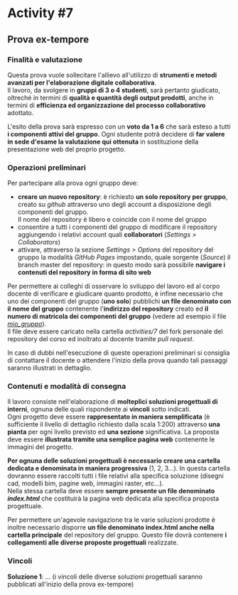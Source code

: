 # Activity #7
## Prova ex-tempore


### Finalità e valutazione

Questa prova vuole sollecitare l'allievo all'utilizzo di **strumenti
e metodi avanzati per l'elaborazione digitale collaborativa**.   
Il lavoro, da svolgere in **gruppi di 3 o 4 studenti**, sarà pertanto
giudicato, oltreché in termini di **qualità e quantità degli output
prodotti**, anche in termini di **efficienza ed organizzazione
del processo collaborativo** adottato.

L'esito della prova sarà espresso con un **voto da 1 a 6** che sarà
esteso a tutti **i componenti attivi del gruppo**. Ogni studente potrà
decidere di **far valere in sede d'esame la valutazione qui ottenuta**
in sostituzione della presentazione web del proprio progetto.


### Operazioni preliminari

Per partecipare alla prova ogni gruppo deve:

- **creare un nuovo repository**: è richiesto **un solo repository
per gruppo**, creato su _github_ attraverso uno degli account a disposizione
degli componenti del gruppo.   
Il nome del repository è libero e coincide con il nome del gruppo
- consentire a tutti i componenti del gruppo di modificare il
repository aggiungendo i relativi account quali **collaboratori**
(_Settings > Collaborators_)
- attivare, attraverso la sezione _Settings > Options_ del repository
del gruppo la modalità _GitHub Pages_ impostando, quale sorgente
(_Source_) il branch master del repository: in questo modo sarà
possibile **navigare i contenuti del repository in forma di sito web**

Per permettere ai colleghi di osservare lo sviluppo del lavoro
ed al corpo docente di verificare e giudicare quanto prodotto,
è infine necessario che uno dei componenti del gruppo (**uno solo**)
pubblichi **un file denominato con il nome del gruppo** contenente l'**indirizzo
del repository** creato ed **il numero di matricola dei componenti
del gruppo** (vedere ad esempio il file 
[*mio_gruppo*](https://github.com/strumet/strumet.github.io/blob/master/activities/7/mio_gruppo)).   
Il file deve essere caricato nella cartella _activities/7_ del
fork personale del repository del corso ed inoltrato al docente
tramite _pull request_.

In caso di dubbi nell'esecuzione di queste operazioni preliminari
si consiglia di contattare il docente o attendere l'inizio della
prova quando tali passaggi saranno illustrati in dettaglio.

### Contenuti e modalità di consegna

Il lavoro consiste nell'elaborazione di **molteplici soluzioni
progettuali di interni**, ognuna delle quali rispondente ai **vincoli**
sotto indicati.   
Ogni progetto deve essere **rappresentato in maniera semplificata**
(è sufficiente il livello di dettaglio richiesto dalla scala 1:200)
attraverso **una pianta** per ogni livello previsto ed **una sezione**
significativa. La proposta deve essere **illustrata tramite una
semplice pagina web** contenente le immagini del progetto.

**Per ognuna delle soluzioni progettuali è necessario creare una
cartella dedicata e denominata in maniera progressiva** (1, 2,
3...). In questa cartella dovranno essere raccolti tutti i file
relativi alla specifica soluzione (disegni cad, modelli bim, pagine
web, immagini raster, etc...).   
Nella stessa cartella deve essere **sempre presente un file denominato
_index.html_** che costituirà la pagina web dedicata alla specifica
proposta progettuale.

Per permettere un'agevole navigazione tra le varie soluzioni prodotte
è inoltre necessario disporre **un file denominato index.html
anche nella cartella principale** del repository del gruppo. Questo
file dovrà contenere **i collegamenti alle diverse proposte progettuali**
realizzate.

### Vincoli

**Soluzione 1**: ... (i vincoli delle diverse soluzioni progettuali saranno pubblicati all'inizio della prova ex-tempore)
